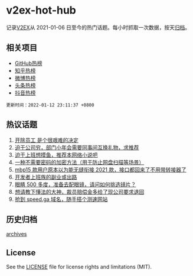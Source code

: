# v2ex-hot-hub

 记录[V2EX](https://www.v2ex.com/)从 2021-01-06 日至今的热门话题。每小时抓取一次数据，按天[归档](archives)。
 
 ## 相关项目

- [GitHub热榜](https://github.com/lonnyzhang423/github-hot-hub)
- [知乎热榜](https://github.com/lonnyzhang423/zhihu-hot-hub)
- [微博热榜](https://github.com/lonnyzhang423/weibo-hot-hub)
- [头条热榜](https://github.com/lonnyzhang423/toutiao-hot-hub)
- [抖音热榜](https://github.com/lonnyzhang423/douyin-hot-hub)


 `更新时间：2022-01-12 23:11:37 +0800`

## 热议话题

1. [开除员工 是个很艰难的决定](https://www.v2ex.com/t/827766)
1. [迫于公司穷，部门小年会需要同事间互换礼物，求推荐](https://www.v2ex.com/t/827709)
1. [迫于上班想摸鱼，推荐本网络小说吧](https://www.v2ex.com/t/827733)
1. [一种不需要密码的加密方法（用于防止网盘扫描等场景）](https://www.v2ex.com/t/827768)
1. [mbp15 款用户原本以为能无缝衔接 2021 款，接口都回来了不用带转接器了](https://www.v2ex.com/t/827770)
1. [开发者上班族的副业或出路](https://www.v2ex.com/t/827727)
1. [眼睛 500 多度，准备去配眼镜，请问如何挑选镜片？](https://www.v2ex.com/t/827754)
1. [想请教下懂法的大神，裁员赔偿金多给了现公司要求退回](https://www.v2ex.com/t/827761)
1. [抢到 speed.ga 域名，随手搭个测速网站](https://www.v2ex.com/t/827713)

## 历史归档

[archives](archives)

## License

See the [LICENSE](LICENSE) file for license rights and limitations (MIT).
